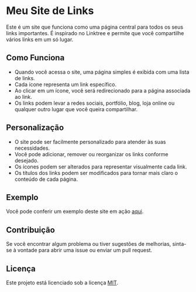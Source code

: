 # Meu Site de Links

Este é um site que funciona como uma página central para todos os seus links importantes. É inspirado no Linktree e permite que você compartilhe vários links em um só lugar.

## Como Funciona

- Quando você acessa o site, uma página simples é exibida com uma lista de links.
- Cada ícone representa um link específico.
- Ao clicar em um ícone, você será redirecionado para a página associada ao link.
- Os links podem levar a redes sociais, portfólio, blog, loja online ou qualquer outro lugar que você queira compartilhar.

## Personalização

- O site pode ser facilmente personalizado para atender às suas necessidades.
- Você pode adicionar, remover ou reorganizar os links conforme desejado.
- Os ícones podem ser alterados para representar visualmente cada link.
- Os títulos dos links podem ser modificados para tornar mais claro o conteúdo de cada página.

## Exemplo

Você pode conferir um exemplo deste site em ação [aqui](https://udabliu.github.io/linktree/).

## Contribuição

Se você encontrar algum problema ou tiver sugestões de melhorias, sinta-se à vontade para abrir uma issue ou enviar um pull request.

## Licença

Este projeto está licenciado sob a licença [MIT](https://opensource.org/licenses/MIT).

